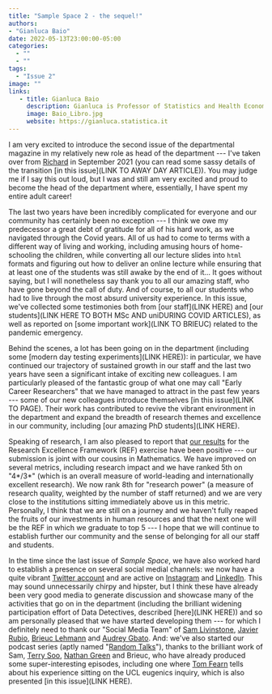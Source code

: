 ```yaml
---
title: "Sample Space 2 - the sequel!"
authors: 
- "Gianluca Baio"
date: 2022-05-13T23:00:00-05:00
categories:
  - ""
  - ""
tags:
  - "Issue 2"
image: "" 
links: 
   - title: Gianluca Baio
     description: Gianluca is Professor of Statistics and Health Economics and the head of the department (for the term 2021-2026)
     image: Baio_Libro.jpg
     website: https://gianluca.statistica.it
---
```



I am very excited to introduce the second issue of the departmental magazine in my relatively new role as head of the department --- I've taken over from [Richard](https://www.ucl.ac.uk/statistics/people/richardchandler) in September 2021 (you can read some sassy details of the transition [in this issue](LINK TO AWAY DAY ARTICLE)). You may judge me if I say this out loud, but I was and still am very excited and proud to become the head of the department where, essentially, I have spent my entire adult career! 

The last two years have been incredibly complicated for everyone and our community has certainly been no exception --- I think we owe my predecessor a great debt of gratitude for all of his hard work, as we navigated through the Covid years. All of us had to come to terms with a different way of living and working, including amusing hours of home-schooling the children, while converting all our lecture slides into `html` formats and figuring out how to deliver an online lecture while ensuring that at least one of the students was still awake by the end of it... It goes without saying, but I will nonetheless say thank you to all our amazing staff, who have gone beyond the call of duty. And of course, to all our students who had to live through the most absurd university experience. In this issue, we've collected some testimonies both from [our staff](LINK HERE) and [our students](LINK HERE TO BOTH MSc AND uniDURING COVID ARTICLES), as well as reported on [some important work](LINK TO BRIEUC) related to the pandemic emergency.

Behind the scenes, a lot has been going on in the department (including some [modern day testing experiments](LINK HERE)): in particular, we have continued our trajectory of sustained growth in our staff and the last two years have seen a significant intake of exciting new colleagues. I am particularly pleased of the fantastic group of what one may call "Early Career Researchers" that we have managed to attract in the past few years --- some of our new colleagues introduce themselves [in this issue](LINK TO PAGE). Their work has contributed to revive the vibrant environment in the department and expand the breadth of research themes and excellence in our community, including [our amazing PhD students](LINK HERE). 

Speaking of research, I am also pleased to report that [our results](https://www.ucl.ac.uk/mathematical-physical-sciences/news/2022/may/ucl-mathematics-and-ucl-statistical-science-ranked-8th-research-power-ref-2021) for the Research Excellence Framework (REF) exercise have been positive --- our submission is joint with our cousins in Mathematics. We have improved on several metrics, including research impact and we have ranked 5th on "4*/3*" (which is an overall measure of world-leading and internationally excellent research). We now rank 8th for "research power" (a measure of research quality, weighted by the number of staff returned) and we are very close to the institutions sitting immediately above us in this metric. Personally, I think that we are still on a journey and we haven't fully reaped the fruits of our investments in human resources and that the next one will be the REF in which we graduate to top 5 --- I hope that we will continue to establish further our community and the sense of belonging for all our staff and students.

In the time since the last issue of *Sample Space*, we have also worked hard to establish a presence on several social medial channels: we now have a quite vibrant [Twitter account](https://twitter.com/stats_ucl) and are active on [Instagram](https://www.instagram.com/ucl.stats) and [LinkedIn](https://linkedin.com/in/statistical-science-ucl-906b9a201/). This may sound unnecessarily chirpy and hipster, but I think these have already been very good media to generate discussion and showcase many of the activities that go on in the department (including the brilliant widening participation effort of Data Detectives, described [here](LINK HERE)) and so am personally pleased that we have started developing them --- for which I definitely need to thank our "Social Media Team" of [Sam Livinstone](https://www.ucl.ac.uk/statistics/department-information/people/dr-samuel-livingstone), [Javier Rubio](https://www.ucl.ac.uk/statistics/dr-javier-rubio-alvarez), [Brieuc Lehmann](https://brieuclehmann.github.io/) and [Audrey Gbato](https://www.ucl.ac.uk/statistics/audrey-gbato). And: we've also started our podcast series (aptly named "[Random Talks](https://soundcloud.com/uclsound/sets/sample-space)"), thanks to the brilliant work of Sam, [Terry Soo](https://www.ucl.ac.uk/statistics/dr-terry-soo), [Nathan Green](https://www.ucl.ac.uk/statistics/dr-nathan-green) and Brieuc, who have already produced some super-interesting episodes, including one where [Tom Fearn](https://www.ucl.ac.uk/statistics/people/tomfearn) tells about his experience sitting on the UCL eugenics inquiry, which is also presented [in this issue](LINK HERE).

